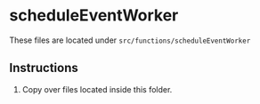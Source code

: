 # scheduleEventWorker

These files are located under `src/functions/scheduleEventWorker`

## Instructions

1. Copy over files located inside this folder.

